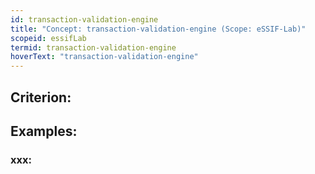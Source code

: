 ```yaml
---
id: transaction-validation-engine
title: "Concept: transaction-validation-engine (Scope: eSSIF-Lab)"
scopeid: essifLab
termid: transaction-validation-engine
hoverText: "transaction-validation-engine"
---
```


## Criterion:

## Examples:

### xxx:
